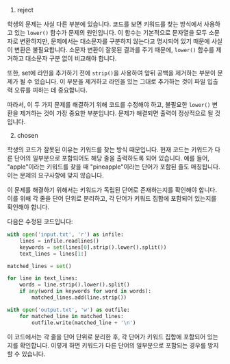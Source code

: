 1. reject

학생의 문제는 사실 다른 부분에 있습니다. 코드를 보면 키워드를 찾는 방식에서 사용하고 있는 `lower()` 함수가 문제의 원인입니다. 이 함수는 기본적으로 문자열을 모두 소문자로 변환하지만, 문제에서는 대소문자를 구분하지 않는다고 명시되어 있기 때문에 사실 이 변환은 불필요합니다. 소문자 변환이 잘못된 결과를 주기 때문에, `lower()` 함수를 제거하고 대소문자 구분 없이 비교해야 합니다.

또한, set에 라인을 추가하기 전에 `strip()`을 사용하여 앞뒤 공백을 제거하는 부분이 문제가 될 수 있습니다. 이 부분을 제거하고 라인을 있는 그대로 추가하는 것이 파일 입출력 오류를 피하는 데 중요합니다.

따라서, 이 두 가지 문제를 해결하기 위해 코드를 수정해야 하고, 불필요한 `lower()` 변환을 제거하는 것이 가장 중요한 부분입니다. 문제가 해결되면 출력이 정상적으로 될 것입니다.

2. chosen

학생의 코드가 잘못된 이유는 키워드를 찾는 방식 때문입니다. 현재 코드는 키워드가 다른 단어의 일부분으로 포함되어도 해당 줄을 출력하도록 되어 있습니다. 예를 들어, "apple"이라는 키워드를 찾을 때 "pineapple"이라는 단어가 포함된 줄도 매칭됩니다. 이는 문제의 요구사항에 맞지 않습니다.

이 문제를 해결하기 위해서는 키워드가 독립된 단어로 존재하는지를 확인해야 합니다. 이를 위해 각 줄을 단어 단위로 분리하고, 각 단어가 키워드 집합에 포함되어 있는지를 확인해야 합니다.

다음은 수정된 코드입니다:

```python
with open('input.txt', 'r') as infile:
    lines = infile.readlines()
    keywords = set(lines[0].strip().lower().split())
    text_lines = lines[1:]

matched_lines = set()

for line in text_lines:
    words = line.strip().lower().split()
    if any(word in keywords for word in words):
        matched_lines.add(line.strip())

with open('output.txt', 'w') as outfile:
    for matched_line in matched_lines:
        outfile.write(matched_line + '\n')
```

이 코드에서는 각 줄을 단어 단위로 분리한 후, 각 단어가 키워드 집합에 포함되어 있는지를 확인합니다. 이렇게 하면 키워드가 다른 단어의 일부분으로 포함되는 경우를 방지할 수 있습니다.
